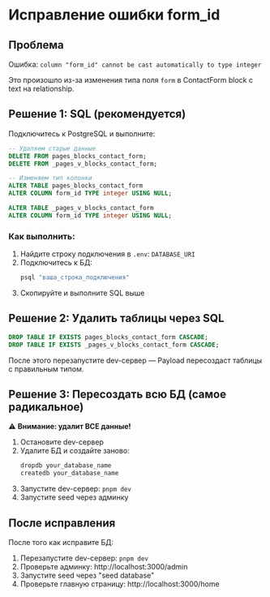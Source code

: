 # Исправление ошибки form_id

## Проблема

Ошибка: `column "form_id" cannot be cast automatically to type integer`

Это произошло из-за изменения типа поля `form` в ContactForm block с text на relationship.

## Решение 1: SQL (рекомендуется)

Подключитесь к PostgreSQL и выполните:

```sql
-- Удаляем старые данные
DELETE FROM pages_blocks_contact_form;
DELETE FROM _pages_v_blocks_contact_form;

-- Изменяем тип колонки
ALTER TABLE pages_blocks_contact_form 
ALTER COLUMN form_id TYPE integer USING NULL;

ALTER TABLE _pages_v_blocks_contact_form 
ALTER COLUMN form_id TYPE integer USING NULL;
```

### Как выполнить:

1. Найдите строку подключения в `.env`: `DATABASE_URI`
2. Подключитесь к БД:
   ```bash
   psql "ваша_строка_подключения"
   ```
3. Скопируйте и выполните SQL выше

## Решение 2: Удалить таблицы через SQL

```sql
DROP TABLE IF EXISTS pages_blocks_contact_form CASCADE;
DROP TABLE IF EXISTS _pages_v_blocks_contact_form CASCADE;
```

После этого перезапустите dev-сервер — Payload пересоздаст таблицы с правильным типом.

## Решение 3: Пересоздать всю БД (самое радикальное)

⚠️ **Внимание: удалит ВСЕ данные!**

1. Остановите dev-сервер
2. Удалите БД и создайте заново:
   ```bash
   dropdb your_database_name
   createdb your_database_name
   ```
3. Запустите dev-сервер: `pnpm dev`
4. Запустите seed через админку

## После исправления

После того как исправите БД:

1. Перезапустите dev-сервер: `pnpm dev`
2. Проверьте админку: http://localhost:3000/admin
3. Запустите seed через "seed database"
4. Проверьте главную страницу: http://localhost:3000/home
